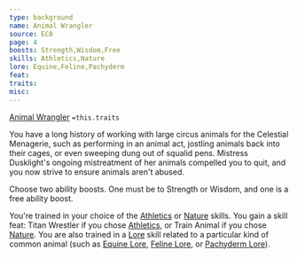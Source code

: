 ```yaml
---
type: background
name: Animal Wrangler 
source: EC0
page: 4
boosts: Strength,Wisdom,Free
skills: Athletics,Nature
lore: Equine,Feline,Pachyderm
feat: 
traits: 
misc: 
---
```


[Animal Wrangler](###%20Animal%20Wrangler)
`=this.traits`


You have a long history of working with large circus animals for the Celestial Menagerie, such as performing in an animal act, jostling animals back into their cages, or even sweeping dung out of squalid pens. Mistress Dusklight's ongoing mistreatment of her animals compelled you to quit, and you now strive to ensure animals aren't abused.

Choose two ability boosts. One must be to Strength or Wisdom, and one is a free ability boost.

You're trained in your choice of the [Athletics](Athletics) or [Nature](Nature) skills. You gain a skill feat: Titan Wrestler if you chose [Athletics](Athletics), or Train Animal if you chose [Nature](Nature). You are also trained in a [Lore](Lore) skill related to a particular kind of common animal (such as [Equine Lore](Equine%20Lore), [Feline Lore](Feline%20Lore), or [Pachyderm Lore](Pachyderm%20Lore)).

